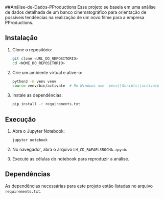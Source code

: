 ##Análise-de-Dados-PProductions
Esse projeto se baseia em uma análise de dados detalhada de um banco cinematográfico para orientação de possíveis tendências na realização de um novo filme para a empresa PProductions.

## Instalação

1. Clone o repositório:
    ```bash
    git clone <URL_DO_REPOSITORIO>
    cd <NOME_DO_REPOSITORIO>
    ```

2. Crie um ambiente virtual e ative-o:
    ```bash
    python3 -m venv venv
    source venv/bin/activate  # No Windows use `venv\\Scripts\\activate`
    ```

3. Instale as dependências:
    ```bash
    pip install -r requirements.txt
    ```

## Execução

1. Abra o Jupyter Notebook:
    ```bash
    jupyter notebook
    ```

2. No navegador, abra o arquivo `LH_CD_RAFAELSROCHA.ipynb`.

3. Execute as células do notebook para reproduzir a análise.

## Dependências

As dependências necessárias para este projeto estão listadas no arquivo `requirements.txt`.
